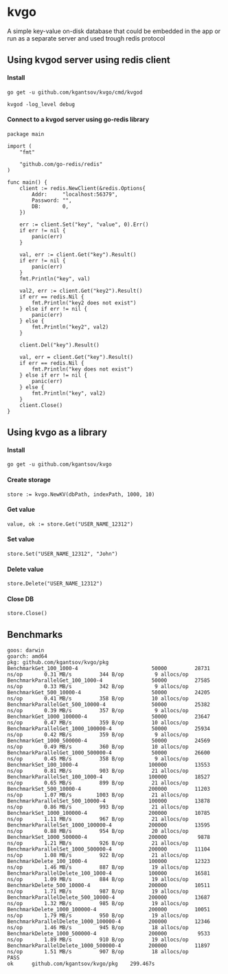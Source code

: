 # kvgo
A simple key-value on-disk database that could be embedded in the app or run as a separate server and used trough redis protocol


## Using kvgod server using redis client

#### Install

    go get -u github.com/kgantsov/kvgo/cmd/kvgod

    kvgod -log_level debug

#### Connect to a kvgod server using go-redis library

    package main

    import (
        "fmt"

        "github.com/go-redis/redis"
    )

    func main() {
        client := redis.NewClient(&redis.Options{
            Addr:     "localhost:56379",
            Password: "",
            DB:       0,
        })

        err := client.Set("key", "value", 0).Err()
        if err != nil {
            panic(err)
        }

        val, err := client.Get("key").Result()
        if err != nil {
            panic(err)
        }
        fmt.Println("key", val)

        val2, err := client.Get("key2").Result()
        if err == redis.Nil {
            fmt.Println("key2 does not exist")
        } else if err != nil {
            panic(err)
        } else {
            fmt.Println("key2", val2)
        }

        client.Del("key").Result()

        val, err = client.Get("key").Result()
        if err == redis.Nil {
            fmt.Println("key does not exist")
        } else if err != nil {
            panic(err)
        } else {
            fmt.Println("key", val2)
        }
        client.Close()
    }

## Using kvgo as a library

#### Install

    go get -u github.com/kgantsov/kvgo

#### Create storage

    store := kvgo.NewKV(dbPath, indexPath, 1000, 10)


#### Get value

    value, ok := store.Get("USER_NAME_12312")


#### Set value

    store.Set("USER_NAME_12312", "John")


#### Delete value

    store.Delete("USER_NAME_12312")

#### Close DB

    store.Close()



## Benchmarks

    goos: darwin
    goarch: amd64
    pkg: github.com/kgantsov/kvgo/pkg
    BenchmarkGet_100_1000-4                 	   50000	     28731 ns/op	   0.31 MB/s	     344 B/op	       9 allocs/op
    BenchmarkParallelGet_100_1000-4         	   50000	     27585 ns/op	   0.33 MB/s	     342 B/op	       9 allocs/op
    BenchmarkGet_500_10000-4                	   50000	     24205 ns/op	   0.41 MB/s	     358 B/op	      10 allocs/op
    BenchmarkParallelGet_500_10000-4        	   50000	     25382 ns/op	   0.39 MB/s	     357 B/op	       9 allocs/op
    BenchmarkGet_1000_100000-4              	   50000	     23647 ns/op	   0.47 MB/s	     359 B/op	      10 allocs/op
    BenchmarkParallelGet_1000_100000-4      	   50000	     25934 ns/op	   0.42 MB/s	     359 B/op	       9 allocs/op
    BenchmarkGet_1000_500000-4              	   50000	     24569 ns/op	   0.49 MB/s	     360 B/op	      10 allocs/op
    BenchmarkParallelGet_1000_500000-4      	   50000	     26600 ns/op	   0.45 MB/s	     358 B/op	       9 allocs/op
    BenchmarkSet_100_1000-4                 	  100000	     13553 ns/op	   0.81 MB/s	     903 B/op	      21 allocs/op
    BenchmarkParallelSet_100_1000-4         	  100000	     18527 ns/op	   0.65 MB/s	     899 B/op	      21 allocs/op
    BenchmarkSet_500_10000-4                	  200000	     11203 ns/op	   1.07 MB/s	    1003 B/op	      21 allocs/op
    BenchmarkParallelSet_500_10000-4        	  100000	     13878 ns/op	   0.86 MB/s	     993 B/op	      21 allocs/op
    BenchmarkSet_1000_100000-4              	  200000	     10785 ns/op	   1.11 MB/s	     967 B/op	      21 allocs/op
    BenchmarkParallelSet_1000_100000-4      	  200000	     13595 ns/op	   0.88 MB/s	     954 B/op	      20 allocs/op
    BenchmarkSet_1000_500000-4              	  200000	      9878 ns/op	   1.21 MB/s	     926 B/op	      21 allocs/op
    BenchmarkParallelSet_1000_500000-4      	  200000	     11104 ns/op	   1.08 MB/s	     922 B/op	      21 allocs/op
    BenchmarkDelete_100_1000-4              	  100000	     12323 ns/op	   1.46 MB/s	     887 B/op	      19 allocs/op
    BenchmarkParallelDelete_100_1000-4      	  100000	     16581 ns/op	   1.09 MB/s	     884 B/op	      19 allocs/op
    BenchmarkDelete_500_10000-4             	  200000	     10511 ns/op	   1.71 MB/s	     987 B/op	      19 allocs/op
    BenchmarkParallelDelete_500_10000-4     	  200000	     13687 ns/op	   1.32 MB/s	     985 B/op	      19 allocs/op
    BenchmarkDelete_1000_100000-4           	  200000	     10051 ns/op	   1.79 MB/s	     950 B/op	      19 allocs/op
    BenchmarkParallelDelete_1000_100000-4   	  200000	     12346 ns/op	   1.46 MB/s	     945 B/op	      18 allocs/op
    BenchmarkDelete_1000_500000-4           	  200000	      9533 ns/op	   1.89 MB/s	     910 B/op	      19 allocs/op
    BenchmarkParallelDelete_1000_500000-4   	  200000	     11897 ns/op	   1.51 MB/s	     907 B/op	      18 allocs/op
    PASS
    ok  	github.com/kgantsov/kvgo/pkg	299.467s
